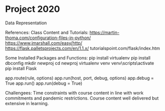 # Project 2020
 Data Representation
 
References:
Class Content and Tutorials:
https://martin-thoma.com/configuration-files-in-python/
https://www.jmarshall.com/easy/http/
https://flask.palletsprojects.com/en/1.1.x/
tutorialspoint.com/flask/index.htm

Some Installed Packages and Functions:
pip install virtualenv
pip install dbconfig
mkdir newproj
cd newproj
virtualenv venv
venv\scripts\activate
pip install Flask

app.route(rule, options)
app.run(host, port, debug, options)
app.debug = True
app.run()
app.run(debug = True)

Challengees:
Time constraints with course content in line with work commitments and pandemic restrictions.
Course content well delivered but extensive in learning.
